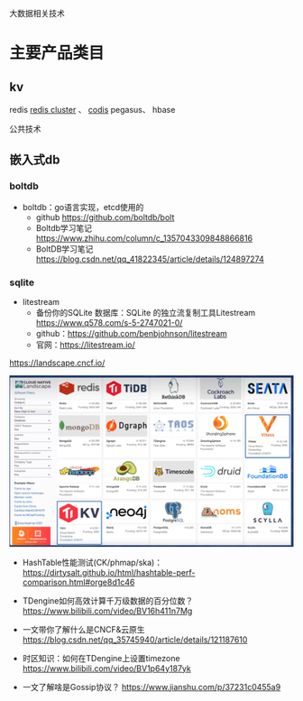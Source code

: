 大数据相关技术

# 主要产品类目

## kv

redis [redis cluster](https://redis.io/docs/manual/scaling/) 、 [codis](https://github.com/CodisLabs/codis)  pegasus、 hbase



公共技术

## 嵌入式db

### boltdb

- boltdb：go语言实现，etcd使用的
  - github https://github.com/boltdb/bolt
  - Boltdb学习笔记 https://www.zhihu.com/column/c_1357043309848866816
  - BoltDB学习笔记 https://blog.csdn.net/qq_41822345/article/details/124897274

### sqlite

- litestream
  - 备份你的SQLite 数据库：SQLite 的独立流复制工具Litestream https://www.q578.com/s-5-2747021-0/
  - github：https://github.com/benbjohnson/litestream
  - 官网：https://litestream.io/



https://landscape.cncf.io/

![1657013094712](images/1657013094712.png)

- HashTable性能测试(CK/phmap/ska)： https://dirtysalt.github.io/html/hashtable-perf-comparison.html#orge8d1c46

- TDengine如何高效计算千万级数据的百分位数？ https://www.bilibili.com/video/BV16h411n7Mg

- 一文带你了解什么是CNCF&云原生 https://blog.csdn.net/qq_35745940/article/details/121187610

- 时区知识：如何在TDengine上设置timezone https://www.bilibili.com/video/BV1p64y187yk

- 一文了解啥是Gossip协议？ https://www.jianshu.com/p/37231c0455a9